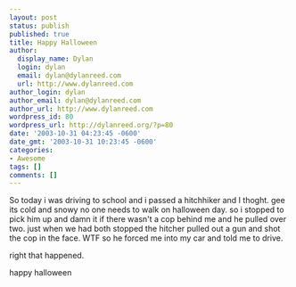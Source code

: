 ```yaml
---
layout: post
status: publish
published: true
title: Happy Halloween
author:
  display_name: Dylan
  login: dylan
  email: dylan@dylanreed.com
  url: http://www.dylanreed.com
author_login: dylan
author_email: dylan@dylanreed.com
author_url: http://www.dylanreed.com
wordpress_id: 80
wordpress_url: http://dylanreed.org/?p=80
date: '2003-10-31 04:23:45 -0600'
date_gmt: '2003-10-31 10:23:45 -0600'
categories:
- Awesome
tags: []
comments: []
---
```

<p>So today i was driving to school and i passed a hitchhiker and I thoght. gee its cold and snowy no one needs to walk on halloween day. so i stopped to pick him up and damn it if there wasn't a cop behind me and he pulled over two. just when we had both stopped the hitcher pulled out a gun and shot the cop in the face. WTF so he forced me into my car and told me to drive. </p>
<p>right that happened.</p>
<p>happy halloween</p>

